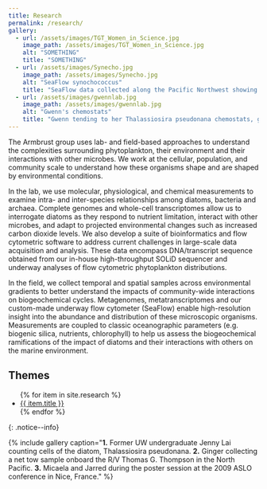 ```yaml
---
title: Research
permalink: /research/
gallery:
  - url: /assets/images/TGT_Women_in_Science.jpg
    image_path: /assets/images/TGT_Women_in_Science.jpg
    alt: "SOMETHING"
    title: "SOMETHING"
  - url: /assets/images/Synecho.jpg
    image_path: /assets/images/Synecho.jpg
    alt: "SeaFlow synochococcus"
    title: "SeaFlow data collected along the Pacific Northwest showing Synechococcus distributions in surface waters"
  - url: /assets/images/gwennlab.jpg
    image_path: /assets/images/gwennlab.jpg
    alt: "Gwenn's chemostats"
    title: "Gwenn tending to her Thalassiosira pseudonana chemostats, grown under high and low carbon dioxide levels"
---
```

The Armbrust group uses lab- and field-based approaches to understand the complexities surrounding phytoplankton, their environment and their interactions with other microbes. We work at the cellular, population, and community scale to understand how these organisms shape and are shaped by environmental conditions.

In the lab, we use molecular, physiological, and chemical measurements to examine intra- and inter-species relationships among diatoms, bacteria and archaea. Complete genomes and whole-cell transcriptomes allow us to interrogate diatoms as they respond to nutrient limitation, interact with other microbes, and adapt to projected environmental changes such as increased carbon dioxide levels. We also develop a suite of bioinformatics and flow cytometric software to address current challenges in large-scale data acquisition and analysis. These data encompass DNA/transcript sequence obtained from our in-house high-throughput SOLiD sequencer and underway analyses of flow cytometric phytoplankton distributions.

In the field, we collect temporal and spatial samples across environmental gradients to better understand the impacts of community-wide interactions on biogeochemical cycles. Metagenomes, metatranscriptomes and our custom-made underway flow cytometer (SeaFlow) enable high-resolution insight into the abundance and distribution of these microscopic organisms. Measurements are coupled to classic oceanographic parameters (e.g. biogenic silica, nutrients, chlorophyll) to help us assess the biogeochemical ramifications of the impact of diatoms and their interactions with others on the marine environment.

## Themes
<div>
  <ul>
  {% for item in site.research %}
    <li><a href="{{ item.url }}">{{ item.title }}</a></li>
  {% endfor %}
  </ul>
</div>
{: .notice--info}



{% include gallery caption="**1.** Former UW undergraduate Jenny Lai counting cells of the diatom, Thalassiosira pseudonana. **2.** Ginger collecting a net tow sample onboard the R/V Thomas G. Thompson in the North Pacific. **3.** Micaela and Jarred during the poster session at the 2009 ASLO conference in Nice, France." %}
